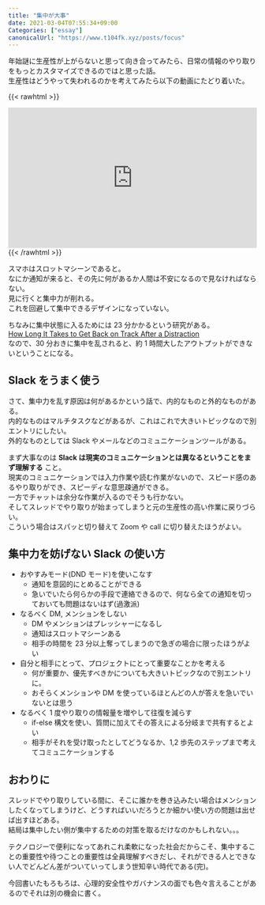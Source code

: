 ```yaml
---
title: "集中が大事"
date: 2021-03-04T07:55:34+09:00
Categories: ["essay"]
canonicalUrl: "https://www.t104fk.xyz/posts/focus"
---
```


年始謎に生産性が上がらないと思って向き合ってみたら、日常の情報のやり取りをもっとカスタマイズできるのではと思った話。  
生産性はどうやって失われるのかを考えてみたら以下の動画にたどり着いた。

{{< rawhtml >}}

<div style="max-width:854px"><div style="position:relative;height:0;padding-bottom:56.25%"><iframe src="https://embed.ted.com/talks/lang/ja/tristan_harris_how_better_tech_could_protect_us_from_distraction" width="854" height="480" style="position:absolute;left:0;top:0;width:100%;height:100%" frameborder="0" scrolling="no" allowfullscreen></iframe></div></div>
{{< /rawhtml >}}

スマホはスロットマシーンであると。  
なにか通知が来ると、その先に何があるか人間は不安になるので見なければならない。  
見に行くと集中力が削れる。  
これを回避して集中できるデザインになっていない。

ちなみに集中状態に入るためには 23 分かかるという研究がある。  
[How Long It Takes to Get Back on Track After a Distraction](https://lifehacker.com/how-long-it-takes-to-get-back-on-track-after-a-distract-1720708353)  
なので、30 分おきに集中を乱されると、約 1 時間大したアウトプットができないということになる。

## Slack をうまく使う

さて、集中力を乱す原因は何があるかという話で、内的なものと外的なものがある。  
内的なものはマルチタスクなどがあるが、これはこれで大きいトピックなので別エントリにしたい。  
外的なものとしては Slack やメールなどのコミュニケーションツールがある。

まず大事なのは **Slack は現実のコミュニケーションとは異なるということをまず理解する** こと。  
現実のコミュニケーションでは入力作業や読む作業がないので、スピード感のあるやり取りができ、スピーディな意思疎通ができる。  
一方でチャットは余分な作業が入るのでそうも行かない。  
そしてスレッドでやり取りが始まってしまうと元の生産性の高い作業に戻りづらい。  
こういう場合はスパッと切り替えて Zoom や call に切り替えたほうがよい。

## 集中力を妨げない Slack の使い方

- おやすみモード(DND モード)を使いこなす
  - 通知を意図的にとめることができる
  - 急いでいたら何らかの手段で連絡できるので、何なら全ての通知を切っておいても問題はないはず(過激派)
- なるべく DM, メンションをしない
  - DM やメンションはプレッシャーになるし
  - 通知はスロットマシーンある
  - 相手の時間を 23 分以上奪ってしまうので急ぎの場合に限ったほうがよい
- 自分と相手にとって、プロジェクトにとって重要なことかを考える
  - 何が重要か、優先すべきかについても大きいトピックなので別エントリに。
  - おそらくメンションや DM を使っているほとんどの人が答えを急いでいないとは思う
- なるべく 1 度やり取りの情報量を増やして往復を減らす
  - if-else 構文を使い、質問に加えてその答えによる分岐まで共有するとよい
  - 相手がそれを受け取ったとしてどうなるか、1,2 歩先のステップまで考えてコミュニケーションする

## おわりに

スレッドでやり取りしている間に、そこに誰かを巻き込みたい場合はメンションしたくなってしまうけど、どうすればいいだろうとか細かい使い方の問題は出せば出すほどある。  
結局は集中したい側が集中するための対策を取るだけなのかもしれない。。。

テクノロジーで便利になってあれこれ柔軟になった社会だからこそ、集中することの重要性や待つことの重要性は全員理解すべきだし、それができる人とできない人でどんどん差がついていってしまう世知辛い時代である(完)。

今回書いたもろもろは、心理的安全性やガバナンスの面でも色々言えることがあるのでそれは別の機会に書く。
